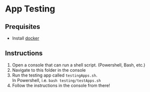 # App Testing

## Prequisites
- Install [docker](https://www.docker.com/products/docker-desktop)

## Instructions
1. Open a console that can run a shell script. (Powershell, Bash, etc.)
2. Navigate to this folder in the console
3. Run the testing app called `testingApps.sh`.  
   In Powershell, i.e. `bash testing/testApps.sh`
4. Follow the instructions in the console from there!